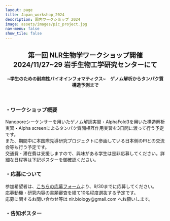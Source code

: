 ```yaml
---
layout: page
title: Japan_workshop_2024
description: 国内ワークショップ 2024
image: assets/images/pic_project.jpg
nav-menu: false
show_tile: false
---
```


<!-- Main -->
<div id="main" class="alt">

<!-- One -->
<section id="one">
	<div class="inner">
		<header class="major">
			<h2>第一回 NLR生物学ワークショップ開催　2024/11/27~29 岩手生物工学研究センターにて</h2>
			<h4>~学生のための耐病性バイオインフォマティクス~　ゲノム解析からタンパク質構造予測まで</h4>
		</header>
		<!-- Content -->
		<h3 id="content">・ワークショップ概要</h3>
		<p>Nanoporeシーケンサーを用いたゲノム解読実習・AlphaFold3を用いた構造解析実習・Alpha screenによるタンパク質間相互作用実習を3日間に渡って行う予定です。<br>
		また、期間中に本国際先導研究プロジェクトに参画している日本側のPIとの交流会等も行う予定です。<br>
		交通費・滞在費は支援しますので、興味がある学生は是非応募してください。詳細な日程等は下記ポスターを御確認ください。</p>
		<h3 id="content">・応募について</h3>
		<p>参加希望者は、<a href="https://forms.gle/PJ2se4GArkHimywW6">こちらの応募フォーム</a>より、9/30までに応募してください。<br>
		応募動機・研究内容の書類審査を経て10名程度選抜する予定です。<br>
		応募に関するお問い合わせ等は nlr.biology@gmail.com へお願いします。</p>
		<h3 id="content">・告知ポスター</h3>
		<span class="image fit"><img src="{% link assets/images/workshop_2024.jpg %}" alt="" /></span>
	</div>
</section>
</div>
